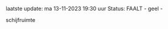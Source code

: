 laatste update: 
ma 13-11-2023 19:30   uur 
Status: FAALT - geel - 
<div class="service Y">schijfruimte</div>